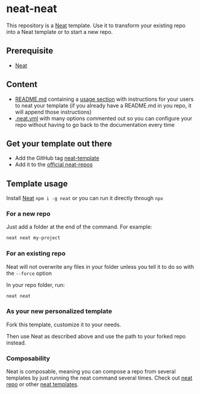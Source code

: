 # neat-neat

This repository is a [Neat](https://github.com/olivr-com/neat) template. Use it to transform your existing repo into a Neat template or to start a new repo.

## Prerequisite

- [Neat](https://github.com/olivr-com/neat)

## Content

- [README.md](README.tpl.md) containing a [usage section](inject/neat-usage.md) with instructions for your users to neat your template (if you already have a README.md in you repo, it will append those instructions)
- [.neat.yml](.neat.tpl.yml) with many options commented out so you can configure your repo without having to go back to the documentation every time

## Get your template out there

- Add the GitHub tag [neat-template](https://github.com/search?q=topic%3Aneat-template)
- Add it to the [official neat-repos](https://github.com/olivr-com/neat#add-your-repo-to-the-registered-repo-list)

## Template usage

Install [Neat](https://github.com/olivr-com/neat) `npm i -g neat` or you can run it directly through `npx`

### For a new repo

Just add a folder at the end of the command. For example:

```sh
neat neat my-project
```

### For an existing repo

Neat will not overwrite any files in your folder unless you tell it to do so with the `--force` option

In your repo folder, run:

```sh
neat neat
```

### As your new personalized template

Fork this template, customize it to your needs.

Then use Neat as described above and use the path to your forked repo instead.

### Composability

Neat is composable, meaning you can compose a repo from several templates by just running the neat command several times.
Check out [neat repo](https://github.com/olivr-templates/neat-repo) or other [neat templates](https://github.com/search?q=topic%3Aneat-template).
